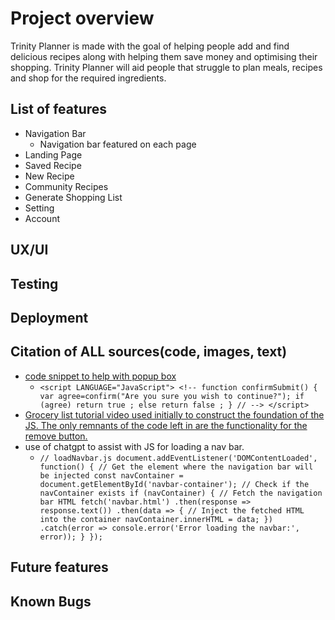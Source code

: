 # Project overview

Trinity Planner is made with the goal of helping people add and find delicious recipes along with helping them save money and optimising their shopping. Trinity Planner will aid people that struggle to plan meals, recipes and shop for the required ingredients.

## List of features

 - Navigation Bar
	 - Navigation bar featured on each page
 - Landing Page
 - Saved Recipe
 - New Recipe
 - Community Recipes
 - Generate Shopping List
 - Setting
 - Account

## UX/UI

## Testing

## Deployment

## Citation of ALL sources(code, images, text)

 -  [code snippet to help with popup box](https://www.foowebs.com/p14-How-to-confirm-before-submitting-a-form-with-popup-box)
	 - `<script LANGUAGE="JavaScript"> <!-- function confirmSubmit() { var agree=confirm("Are you sure you wish to continue?"); if (agree) return true ; else return false ; } // --> </script>`
 -   [Grocery list tutorial video used initially to construct the foundation of the JS. The only remnants of the code left in are the functionality for the remove button.](https://www.youtube.com/watch?v=a6Y0GMmMMOI)
 - use of chatgpt to assist with JS for loading a nav bar.
	 - `// loadNavbar.js document.addEventListener('DOMContentLoaded', function() { // Get the element where the navigation bar will be injected const navContainer = document.getElementById('navbar-container'); // Check if the navContainer exists if (navContainer) { // Fetch the navigation bar HTML fetch('navbar.html') .then(response => response.text()) .then(data => { // Inject the fetched HTML into the container navContainer.innerHTML = data; }) .catch(error => console.error('Error loading the navbar:', error)); } });`

## Future features

## Known Bugs
